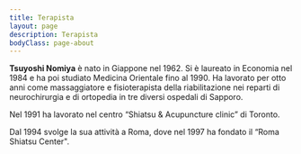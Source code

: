 ```yaml
---
title: Terapista
layout: page
description: Terapista
bodyClass: page-about
---
```


**Tsuyoshi Nomiya** è nato in Giappone nel 1962. Si è laureato in Economia nel 1984 e ha poi studiato Medicina Orientale fino al 1990.
Ha lavorato per otto anni come massaggiatore e fisioterapista della riabilitazione nei reparti di neurochirurgia e di ortopedia in tre diversi ospedali di Sapporo.

Nel 1991 ha lavorato nel centro “Shiatsu & Acupuncture clinic” di Toronto.

Dal 1994 svolge la sua attività a Roma, dove nel 1997 ha fondato il “Roma Shiatsu Center".
